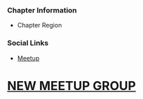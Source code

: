 ### Chapter Information
* Chapter Region

### Social Links
* [Meetup](https://www.meetup.com/OWASP-Cluj/)

# [NEW MEETUP GROUP](https://www.meetup.com/owasp-cluj-napoca-chapter/)

